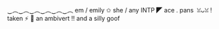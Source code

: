 ‿︵‿︵‿︵‿︵‿︵‿︵ 
 em  /  emily  ✩   she / any INTP 
  ◤ ace .  pans  ⁠ꈍ⁠ᴗ⁠ꈍ !   taken ⚡
  🌊   an ambivert !! and a silly goof
